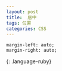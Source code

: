 ```yaml
---
layout: post
title:  居中
tags: 位置
categories: CSS
---
```



~~~
margin-left: auto;
margin-right: auto;
~~~
{: .language-ruby}